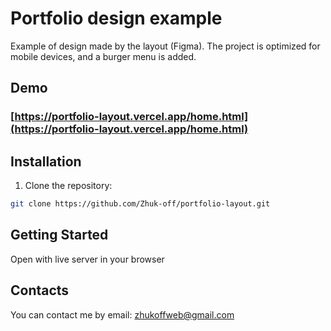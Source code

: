 # Portfolio design example

Example of design made by the layout (Figma). The project is optimized for mobile devices, and a burger menu is added.

## Demo

### [https://portfolio-layout.vercel.app/home.html](https://portfolio-layout.vercel.app/home.html)

## Installation

1. Clone the repository:

```bash
git clone https://github.com/Zhuk-off/portfolio-layout.git
```

## Getting Started

Open with live server in your browser

## Contacts

You can contact me by email: zhukoffweb@gmail.com
